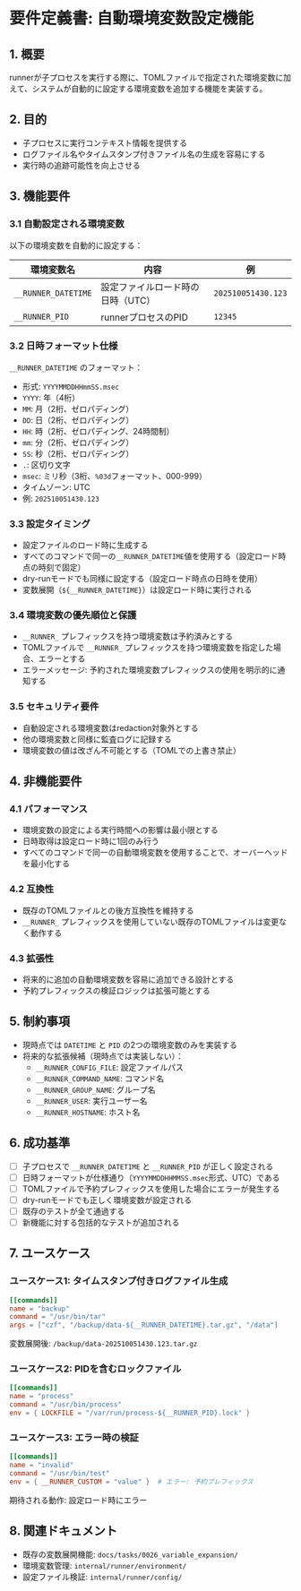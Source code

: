 # 要件定義書: 自動環境変数設定機能

## 1. 概要

runnerが子プロセスを実行する際に、TOMLファイルで指定された環境変数に加えて、システムが自動的に設定する環境変数を追加する機能を実装する。

## 2. 目的

- 子プロセスに実行コンテキスト情報を提供する
- ログファイル名やタイムスタンプ付きファイル名の生成を容易にする
- 実行時の追跡可能性を向上させる

## 3. 機能要件

### 3.1 自動設定される環境変数

以下の環境変数を自動的に設定する：

| 環境変数名 | 内容 | 例 |
|-----------|------|-----|
| `__RUNNER_DATETIME` | 設定ファイルロード時の日時（UTC） | `202510051430.123` |
| `__RUNNER_PID` | runnerプロセスのPID | `12345` |

### 3.2 日時フォーマット仕様

`__RUNNER_DATETIME` のフォーマット：
- 形式: `YYYYMMDDHHmmSS.msec`
- `YYYY`: 年（4桁）
- `MM`: 月（2桁、ゼロパディング）
- `DD`: 日（2桁、ゼロパディング）
- `HH`: 時（2桁、ゼロパディング、24時間制）
- `mm`: 分（2桁、ゼロパディング）
- `SS`: 秒（2桁、ゼロパディング）
- `.`: 区切り文字
- `msec`: ミリ秒（3桁、`%03d`フォーマット、000-999）
- タイムゾーン: UTC
- 例: `202510051430.123`

### 3.3 設定タイミング

- 設定ファイルのロード時に生成する
- すべてのコマンドで同一の`__RUNNER_DATETIME`値を使用する（設定ロード時点の時刻で固定）
- dry-runモードでも同様に設定する（設定ロード時点の日時を使用）
- 変数展開（`${__RUNNER_DATETIME}`）は設定ロード時に実行される

### 3.4 環境変数の優先順位と保護

- `__RUNNER_` プレフィックスを持つ環境変数は予約済みとする
- TOMLファイルで `__RUNNER_` プレフィックスを持つ環境変数を指定した場合、エラーとする
- エラーメッセージ: 予約された環境変数プレフィックスの使用を明示的に通知する

### 3.5 セキュリティ要件

- 自動設定される環境変数はredaction対象外とする
- 他の環境変数と同様に監査ログに記録する
- 環境変数の値は改ざん不可能とする（TOMLでの上書き禁止）

## 4. 非機能要件

### 4.1 パフォーマンス

- 環境変数の設定による実行時間への影響は最小限とする
- 日時取得は設定ロード時に1回のみ行う
- すべてのコマンドで同一の自動環境変数を使用することで、オーバーヘッドを最小化する

### 4.2 互換性

- 既存のTOMLファイルとの後方互換性を維持する
- `__RUNNER_` プレフィックスを使用していない既存のTOMLファイルは変更なく動作する

### 4.3 拡張性

- 将来的に追加の自動環境変数を容易に追加できる設計とする
- 予約プレフィックスの検証ロジックは拡張可能とする

## 5. 制約事項

- 現時点では `DATETIME` と `PID` の2つの環境変数のみを実装する
- 将来的な拡張候補（現時点では実装しない）：
  - `__RUNNER_CONFIG_FILE`: 設定ファイルパス
  - `__RUNNER_COMMAND_NAME`: コマンド名
  - `__RUNNER_GROUP_NAME`: グループ名
  - `__RUNNER_USER`: 実行ユーザー名
  - `__RUNNER_HOSTNAME`: ホスト名

## 6. 成功基準

- [ ] 子プロセスで `__RUNNER_DATETIME` と `__RUNNER_PID` が正しく設定される
- [ ] 日時フォーマットが仕様通り（`YYYYMMDDHHMMSS.msec`形式、UTC）である
- [ ] TOMLファイルで予約プレフィックスを使用した場合にエラーが発生する
- [ ] dry-runモードでも正しく環境変数が設定される
- [ ] 既存のテストが全て通過する
- [ ] 新機能に対する包括的なテストが追加される

## 7. ユースケース

### ユースケース1: タイムスタンプ付きログファイル生成

```toml
[[commands]]
name = "backup"
command = "/usr/bin/tar"
args = ["czf", "/backup/data-${__RUNNER_DATETIME}.tar.gz", "/data"]
```

変数展開後: `/backup/data-202510051430.123.tar.gz`

### ユースケース2: PIDを含むロックファイル

```toml
[[commands]]
name = "process"
command = "/usr/bin/process"
env = { LOCKFILE = "/var/run/process-${__RUNNER_PID}.lock" }
```

### ユースケース3: エラー時の検証

```toml
[[commands]]
name = "invalid"
command = "/usr/bin/test"
env = { __RUNNER_CUSTOM = "value" }  # エラー: 予約プレフィックス
```

期待される動作: 設定ロード時にエラー

## 8. 関連ドキュメント

- 既存の変数展開機能: `docs/tasks/0026_variable_expansion/`
- 環境変数管理: `internal/runner/environment/`
- 設定ファイル検証: `internal/runner/config/`
